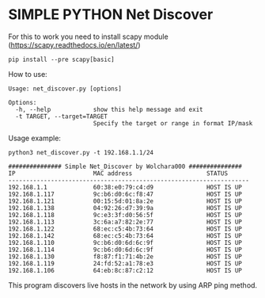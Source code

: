 # SIMPLE PYTHON Net Discover

For this to work you need to install scapy module (https://scapy.readthedocs.io/en/latest/)

```
pip install --pre scapy[basic]
```

How to use:
```
Usage: net_discover.py [options]

Options:
  -h, --help            show this help message and exit
  -t TARGET, --target=TARGET
                        Specify the target or range in format IP/mask
```

Usage example:
```
python3 net_discover.py -t 192.168.1.1/24

############### Simple Net_Discover by Wolchara000 ###############
IP                      MAC address                     STATUS
--------------------------------------------------------------------
192.168.1.1             60:38:e0:79:c4:d9               HOST IS UP
192.168.1.117           9c:b6:d0:6c:f8:47               HOST IS UP
192.168.1.121           00:15:5d:01:8a:2e               HOST IS UP
192.168.1.138           04:92:26:d7:39:9a               HOST IS UP
192.168.1.118           9c:e3:3f:d0:56:5f               HOST IS UP
192.168.1.113           3c:6a:a7:82:2e:77               HOST IS UP
192.168.1.122           68:ec:c5:4b:73:64               HOST IS UP
192.168.1.142           68:ec:c5:4b:73:64               HOST IS UP
192.168.1.110           9c:b6:d0:6d:6c:9f               HOST IS UP
192.168.1.114           9c:b6:d0:6d:6c:9f               HOST IS UP
192.168.1.130           f8:87:f1:71:4b:2e               HOST IS UP
192.168.1.119           24:fd:52:a1:78:e3               HOST IS UP
192.168.1.106           64:eb:8c:87:c2:12               HOST IS UP

```

This program discovers live hosts in the network by using ARP ping method.
